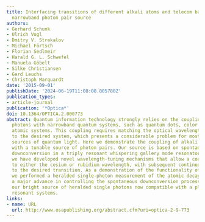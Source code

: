 ```yaml
---
title: Interfacing transitions of different alkali atoms and telecom bands using one
  narrowband photon pair source
authors:
- Gerhard Schunk
- Ulrich Vogl
- Dmitry V. Strekalov
- Michael Förtsch
- Florian Sedlmeir
- Harald G. L. Schwefel
- Manuela Göbelt
- Silke Christiansen
- Gerd Leuchs
- Christoph Marquardt
date: '2015-09-01'
publishDate: '2024-06-19T11:08:08.805780Z'
publication_types:
- article-journal
publication: '*Optica*'
doi: 10.1364/OPTICA.2.000773
abstract: Quantum information technology strongly relies on the coupling of optical
  photons with narrowband quantum systems, such as quantum dots, color centers, and
  atomic systems. This coupling requires matching the optical wavelength and bandwidth
  to the desired system, which presents a considerable problem for most available
  sources of quantum light. Here we demonstrate the coupling of alkali dipole transitions
  with a tunable source of photon pairs. Our source is based on spontaneous parametric
  downconversion in a triply resonant whispering gallery mode resonator. For this,
  we have developed novel wavelength-tuning mechanisms that allow a coarse tuning
  to either the cesium or rubidium wavelength, with subsequent continuous fine-tuning
  to the desired transition. As a demonstration of the functionality of the source,
  we performed a heralded single-photon measurement of the atomic decay. We present
  a major advance in controlling the spontaneous downconversion process, which makes
  our bright source of heralded single photons now compatible with a plethora of narrowband
  resonant systems.
links:
- name: URL
  url: http://www.osapublishing.org/abstract.cfm?uri=optica-2-9-773
---
```

